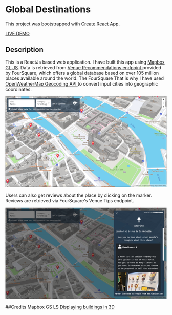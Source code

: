 # Global Destinations

This project was bootstrapped with [Create React App](https://github.com/facebook/create-react-app).

<a href="https://vinguyen3747.github.io/Global-destinations/">LIVE DEMO</a>

## Description
This is a ReactJs based web application. I have built this app using <a href="https://docs.mapbox.com/mapbox-gl-js/api/">Mapbox GL JS</a>. Data is retrieved from <a href="https://developer.foursquare.com/docs/api-reference/venues/explore/">Venue Recommendations endpoint </a> provided by FourSquare, which offers a global database based on over 105 million places available around the world. The FourSquare That is why I have used <a href="https://openweathermap.org/api/geocoding-api">OpenWeatherMap Geocoding API </a>to convert input cities into geographic coordinates.

![Screenshot of the application](screenshot1.jpg?raw=true "Screenshot of the application")

Users can also get reviews about the place by clicking on the marker. Reviews are retrieved via FourSquare's Venue Tips endpoint.

![Details of each place](screenshot2.jpg?raw=true "Details of each place")

##Credits
Mapbox GS LS
<a href="https://docs.mapbox.com/mapbox-gl-js/example/3d-buildings/">Displaying buildings in 3D</a>

